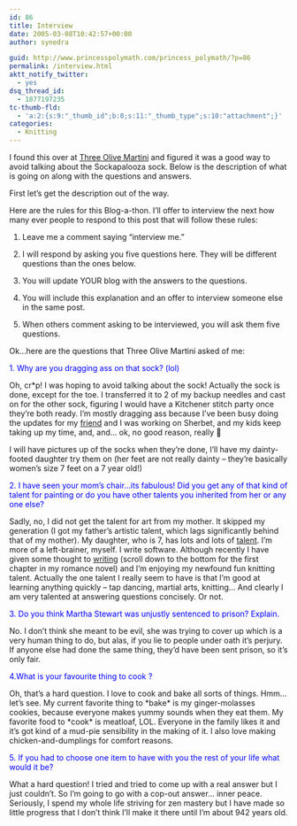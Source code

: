 ```yaml
---
id: 86
title: Interview
date: 2005-03-08T10:42:57+00:00
author: synedra

guid: http://www.princesspolymath.com/princess_polymath/?p=86
permalink: /interview.html
aktt_notify_twitter:
  - yes
dsq_thread_id:
  - 1877197235
tc-thumb-fld:
  - 'a:2:{s:9:"_thumb_id";b:0;s:11:"_thumb_type";s:10:"attachment";}'
categories:
  - Knitting
---
```

I found this over at [Three Olive Martini](http://threeolivemartini.blogspot.com/) and figured it was a good way to avoid talking about the Sockapalooza sock. Below is the description of what is going on along with the questions and answers.
  
First let&#8217;s get the description out of the way.
  
Here are the rules for this Blog-a-thon. I&#8217;ll offer to interview the next how many ever people to respond to this post that will follow these rules:
  
1. Leave me a comment saying &#8220;interview me.&#8221;
  
2. I will respond by asking you five questions here. They will be different questions than the ones below.
  
3. You will update YOUR blog with the answers to the questions.
  
4. You will include this explanation and an offer to interview someone else in the same post.
  
5. When others comment asking to be interviewed, you will ask them five questions.
  
Ok&#8230;here are the questions that Three Olive Martini asked of me:
  
<font color=blue>1. Why are you dragging ass on that sock? (lol)</font>
  
Oh, cr*p! I was hoping to avoid talking about the sock! Actually the sock is done, except for the toe. I transferred it to 2 of my backup needles and cast on for the other sock, figuring I would have a Kitchener stitch party once they&#8217;re both ready. I&#8217;m mostly dragging ass because I&#8217;ve been busy doing the updates for my [friend](http://susanupdates.domestigirl.com) and I was working on Sherbet, and my kids keep taking up my time, and, and&#8230; ok, no good reason, really 🙂
  
I will have pictures up of the socks when they&#8217;re done, I&#8217;ll have my dainty-footed daughter try them on (her feet are not really dainty &#8211; they&#8217;re basically women&#8217;s size 7 feet on a 7 year old!)
  
<font color=blue>2. I have seen your mom’s chair…its fabulous! Did you get any of that kind of talent for painting or do you have other talents you inherited from her or any one else?</font>
  
Sadly, no, I did not get the talent for art from my mother. It skipped my generation (I got my father&#8217;s artistic talent, which lags significantly behind that of my mother). My daughter, who is 7, has lots and lots of [talent](http://homepage.mac.com/synedra/PhotoAlbum1.html). I&#8217;m more of a left-brainer, myself. I write software. Although recently I have given some thought to  [writing](http://www.perlgoddess.com/blog/archives/2005/01/books.html) (scroll down to the bottom for the first chapter in my romance novel) and I&#8217;m enjoying my newfound fun knitting talent. Actually the one talent I really seem to have is that I&#8217;m good at learning anything quickly &#8211; tap dancing, martial arts, knitting&#8230; And clearly I am very talented at answering questions concisely. Or not.
  
<font color="blue">3. Do you think Martha Stewart was unjustly sentenced to prison? Explain.</font>
  
No. I don&#8217;t think she meant to be evil, she was trying to cover up which is a very human thing to do, but alas, if you lie to people under oath it&#8217;s perjury. If anyone else had done the same thing, they&#8217;d have been sent prison, so it&#8217;s only fair.
  
<font color="blue">4.What is your favourite thing to cook ?</font>
  
Oh, that&#8217;s a hard question. I love to cook and bake all sorts of things. Hmm&#8230; let&#8217;s see. My current favorite thing to \*bake\* is my ginger-molasses cookies, because everyone makes yummy sounds when they eat them. My favorite food to \*cook\* is meatloaf, LOL. Everyone in the family likes it and it&#8217;s got kind of a mud-pie sensibility in the making of it. I also love making chicken-and-dumplings for comfort reasons.
  
<font color="blue">5. If you had to choose one item to have with you the rest of your life what would it be? </font>
  
What a hard question! I tried and tried to come up with a real answer but I just couldn&#8217;t. So I&#8217;m going to go with a cop-out answer&#8230; inner peace. Seriously, I spend my whole life striving for zen mastery but I have made so little progress that I don&#8217;t think I&#8217;ll make it there until I&#8217;m about 942 years old.